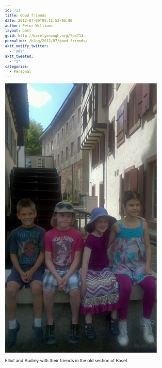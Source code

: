 ```yaml
---
id: 713
title: Good friends
date: 2012-07-09T09:11:52-06:00
author: Peter Williams
layout: post
guid: http://barelyenough.org/?p=713
permalink: /blog/2012/07/good-friends/
aktt_notify_twitter:
  - 'yes'
aktt_tweeted:
  - "1"
categories:
  - Personal
---
```

<img title="2012-07-09_12-00-41_252.jpg" class="alignnone" alt="image" src="/wp-content/uploads/2012/07/wpid-2012-07-09_12-00-41_252.jpg" />

Elliot and Audrey with their friends in the old section of Basel.
